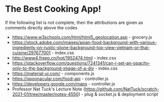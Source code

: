 # The Best Cooking App!
If the following list is not complete, then the attributions are given as comments directly above the codes
- https://www.w3schools.com/html/html5_geolocation.asp - grocery.js
- https://stock.adobe.com/images/asian-food-background-with-various-ingredients-on-rustic-stone-background-top-view-vietnam-or-thai-cuisine/297677001 - index.css
- http://www4.freep.cn/hot/1952474.html - index.css 
- https://stackoverflow.com/questions/7241341/can-i-set-an-opacity-only-to-the-background-image-of-a-div - index.css
- https://material-ui.com/ - components.js
- https://spoonacular.com/food-api - controller.js
- https://developers.google.com/maps - controller.js
- Professor Nat Tuck's Lecture Note (https://github.com/NatTuck/scratch-2021-01/tree/master/notes-4550) - plug & socket.js & deployment script
